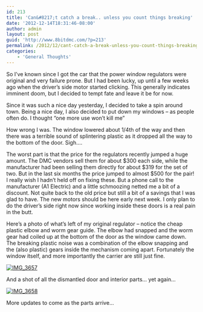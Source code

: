 ```yaml
---
id: 213
title: 'Can&#8217;t catch a break.. unless you count things breaking'
date: '2012-12-14T18:31:46-08:00'
author: admin
layout: post
guid: 'http://www.8bitdmc.com/?p=213'
permalink: /2012/12/cant-catch-a-break-unless-you-count-things-breaking/
categories:
    - 'General Thoughts'
---
```


So I’ve known since I got the car that the power window regulators were original and very failure prone. But I had been lucky, up until a few weeks ago when the driver’s side motor started clicking. This generally indicates imminent doom, but I decided to tempt fate and leave it be for now.

Since it was such a nice day yesterday, I decided to take a spin around town. Being a nice day, I also decided to put down my windows – as people often do. I thought “one more use won’t kill me”

How wrong I was. The window lowered about 1/4th of the way and then there was a terrible sound of splintering plastic as it dropped all the way to the bottom of the door. Sigh….

The worst part is that the price for the regulators recently jumped a huge amount. The DMC vendors sell them for about $300 each side, while the manufacturer had been selling them directly for about $319 for the set of two. But in the last six months the price jumped to almost $500 for the pair! I really wish I hadn’t held off on fixing these. But a phone call to the manufacturer (A1 Electric) and a little schmoozing netted me a bit of a discount. Not quite back to the old price but still a bit of a savings that I was glad to have. The new motors should be here early next week. I only plan to do the driver’s side right now since working inside these doors is a real pain in the butt.

Here’s a photo of what’s left of my original regulator – notice the cheap plastic elbow and worm gear guide. The elbow had snapped and the worm gear had coiled up at the bottom of the door as the window came down. The breaking plastic noise was a combination of the elbow snapping and the (also plastic) gears inside the mechanism coming apart. Fortunately the window itself, and more importantly the carrier are still just fine.

[![](../../../assets/images2012/12/IMG_3657-300x225.jpg "IMG_3657")](../../../assets/images2012/12/IMG_3657.jpg)

And a shot of all the dismantled door and interior parts… yet again…

[![](../../../assets/images2012/12/IMG_3658-300x225.jpg "IMG_3658")](../../../assets/images2012/12/IMG_3658.jpg)

More updates to come as the parts arrive…